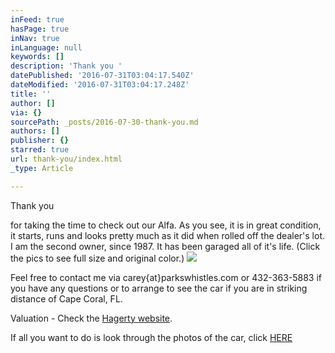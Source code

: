 ```yaml
---
inFeed: true
hasPage: true
inNav: true
inLanguage: null
keywords: []
description: 'Thank you '
datePublished: '2016-07-31T03:04:17.540Z'
dateModified: '2016-07-31T03:04:17.248Z'
title: ''
author: []
via: {}
sourcePath: _posts/2016-07-30-thank-you.md
authors: []
publisher: {}
starred: true
url: thank-you/index.html
_type: Article

---
```

Thank you 

for taking the time to check out our Alfa. As you see, it is in great condition, it starts, runs and looks pretty much as it did when rolled off the dealer's lot. I am the second owner, since 1987\. It has been garaged all of it's life. (Click the pics to see full size and original color.) ![](https://the-grid-user-content.s3-us-west-2.amazonaws.com/77bce7d5-f1f3-4ff9-a47c-ab762cd8749b.jpg)

Feel free to contact me via carey{at}parkswhistles.com or 432-363-5883 if you have any questions or to arrange to see the car if you are in striking distance of Cape Coral, FL. 

Valuation - Check the [Hagerty website][0]. 

If all you want to do is look through the photos of the car, click [HERE ][1]

[0]: https://www.hagerty.com/apps/valuationtools/1981-Alfa_Romeo-Spider-Veloce
[1]: https://goo.gl/photos/qZZif3NbKGyvfqq69